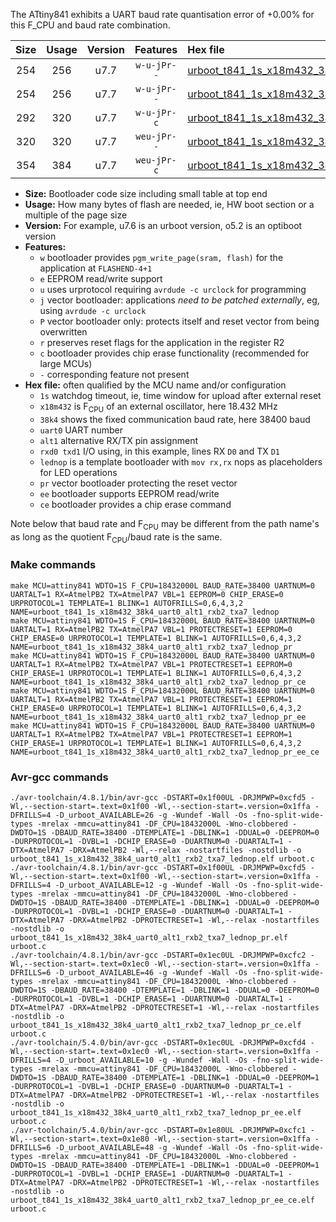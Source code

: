 The ATtiny841 exhibits a UART baud rate quantisation error of +0.00% for this F_CPU and baud rate combination.

|Size|Usage|Version|Features|Hex file|
|:-:|:-:|:-:|:-:|:--|
|254|256|u7.7|`w-u-jPr--`|[urboot_t841_1s_x18m432_38k4_uart0_alt1_rxb2_txa7_lednop.hex](https://raw.githubusercontent.com/stefanrueger/urboot.hex/main/mcus/attiny841/watchdog_1_s/external_oscillator/18m432000_hz/%2B%2B38k4_baud/uart0_alt1_rxb2_txa7/lednop/urboot_t841_1s_x18m432_38k4_uart0_alt1_rxb2_txa7_lednop.hex)|
|254|256|u7.7|`w-u-jPr--`|[urboot_t841_1s_x18m432_38k4_uart0_alt1_rxb2_txa7_lednop_pr.hex](https://raw.githubusercontent.com/stefanrueger/urboot.hex/main/mcus/attiny841/watchdog_1_s/external_oscillator/18m432000_hz/%2B%2B38k4_baud/uart0_alt1_rxb2_txa7/lednop/urboot_t841_1s_x18m432_38k4_uart0_alt1_rxb2_txa7_lednop_pr.hex)|
|292|320|u7.7|`w-u-jPr-c`|[urboot_t841_1s_x18m432_38k4_uart0_alt1_rxb2_txa7_lednop_pr_ce.hex](https://raw.githubusercontent.com/stefanrueger/urboot.hex/main/mcus/attiny841/watchdog_1_s/external_oscillator/18m432000_hz/%2B%2B38k4_baud/uart0_alt1_rxb2_txa7/lednop/urboot_t841_1s_x18m432_38k4_uart0_alt1_rxb2_txa7_lednop_pr_ce.hex)|
|320|320|u7.7|`weu-jPr--`|[urboot_t841_1s_x18m432_38k4_uart0_alt1_rxb2_txa7_lednop_pr_ee.hex](https://raw.githubusercontent.com/stefanrueger/urboot.hex/main/mcus/attiny841/watchdog_1_s/external_oscillator/18m432000_hz/%2B%2B38k4_baud/uart0_alt1_rxb2_txa7/lednop/urboot_t841_1s_x18m432_38k4_uart0_alt1_rxb2_txa7_lednop_pr_ee.hex)|
|354|384|u7.7|`weu-jPr-c`|[urboot_t841_1s_x18m432_38k4_uart0_alt1_rxb2_txa7_lednop_pr_ee_ce.hex](https://raw.githubusercontent.com/stefanrueger/urboot.hex/main/mcus/attiny841/watchdog_1_s/external_oscillator/18m432000_hz/%2B%2B38k4_baud/uart0_alt1_rxb2_txa7/lednop/urboot_t841_1s_x18m432_38k4_uart0_alt1_rxb2_txa7_lednop_pr_ee_ce.hex)|

- **Size:** Bootloader code size including small table at top end
- **Usage:** How many bytes of flash are needed, ie, HW boot section or a multiple of the page size
- **Version:** For example, u7.6 is an urboot version, o5.2 is an optiboot version
- **Features:**
  + `w` bootloader provides `pgm_write_page(sram, flash)` for the application at `FLASHEND-4+1`
  + `e` EEPROM read/write support
  + `u` uses urprotocol requiring `avrdude -c urclock` for programming
  + `j` vector bootloader: applications *need to be patched externally*, eg, using `avrdude -c urclock`
  + `P` vector bootloader only: protects itself and reset vector from being overwritten
  + `r` preserves reset flags for the application in the register R2
  + `c` bootloader provides chip erase functionality (recommended for large MCUs)
  + `-` corresponding feature not present
- **Hex file:** often qualified by the MCU name and/or configuration
  + `1s` watchdog timeout, ie, time window for upload after external reset
  + `x18m432` is F<sub>CPU</sub> of an external oscillator, here 18.432 MHz
  + `38k4` shows the fixed communication baud rate, here 38400 baud
  + `uart0` UART number
  + `alt1` alternative RX/TX pin assignment
  + `rxd0 txd1` I/O using, in this example, lines RX `D0` and TX `D1`
  + `lednop` is a template bootloader with `mov rx,rx` nops as placeholders for LED operations
  + `pr` vector bootloader protecting the reset vector
  + `ee` bootloader supports EEPROM read/write
  + `ce` bootloader provides a chip erase command


Note below that baud rate and F<sub>CPU</sub> may be different from the path name's as long as the quotient F<sub>CPU</sub>/baud rate is the same.

### Make commands
```
make MCU=attiny841 WDTO=1S F_CPU=18432000L BAUD_RATE=38400 UARTNUM=0 UARTALT=1 RX=AtmelPB2 TX=AtmelPA7 VBL=1 EEPROM=0 CHIP_ERASE=0 URPROTOCOL=1 TEMPLATE=1 BLINK=1 AUTOFRILLS=0,6,4,3,2 NAME=urboot_t841_1s_x18m432_38k4_uart0_alt1_rxb2_txa7_lednop
make MCU=attiny841 WDTO=1S F_CPU=18432000L BAUD_RATE=38400 UARTNUM=0 UARTALT=1 RX=AtmelPB2 TX=AtmelPA7 VBL=1 PROTECTRESET=1 EEPROM=0 CHIP_ERASE=0 URPROTOCOL=1 TEMPLATE=1 BLINK=1 AUTOFRILLS=0,6,4,3,2 NAME=urboot_t841_1s_x18m432_38k4_uart0_alt1_rxb2_txa7_lednop_pr
make MCU=attiny841 WDTO=1S F_CPU=18432000L BAUD_RATE=38400 UARTNUM=0 UARTALT=1 RX=AtmelPB2 TX=AtmelPA7 VBL=1 PROTECTRESET=1 EEPROM=0 CHIP_ERASE=1 URPROTOCOL=1 TEMPLATE=1 BLINK=1 AUTOFRILLS=0,6,4,3,2 NAME=urboot_t841_1s_x18m432_38k4_uart0_alt1_rxb2_txa7_lednop_pr_ce
make MCU=attiny841 WDTO=1S F_CPU=18432000L BAUD_RATE=38400 UARTNUM=0 UARTALT=1 RX=AtmelPB2 TX=AtmelPA7 VBL=1 PROTECTRESET=1 EEPROM=1 CHIP_ERASE=0 URPROTOCOL=1 TEMPLATE=1 BLINK=1 AUTOFRILLS=0,6,4,3,2 NAME=urboot_t841_1s_x18m432_38k4_uart0_alt1_rxb2_txa7_lednop_pr_ee
make MCU=attiny841 WDTO=1S F_CPU=18432000L BAUD_RATE=38400 UARTNUM=0 UARTALT=1 RX=AtmelPB2 TX=AtmelPA7 VBL=1 PROTECTRESET=1 EEPROM=1 CHIP_ERASE=1 URPROTOCOL=1 TEMPLATE=1 BLINK=1 AUTOFRILLS=0,6,4,3,2 NAME=urboot_t841_1s_x18m432_38k4_uart0_alt1_rxb2_txa7_lednop_pr_ee_ce
```

### Avr-gcc commands
```
./avr-toolchain/4.8.1/bin/avr-gcc -DSTART=0x1f00UL -DRJMPWP=0xcfd5 -Wl,--section-start=.text=0x1f00 -Wl,--section-start=.version=0x1ffa -DFRILLS=4 -D_urboot_AVAILABLE=26 -g -Wundef -Wall -Os -fno-split-wide-types -mrelax -mmcu=attiny841 -DF_CPU=18432000L -Wno-clobbered -DWDTO=1S -DBAUD_RATE=38400 -DTEMPLATE=1 -DBLINK=1 -DDUAL=0 -DEEPROM=0 -DURPROTOCOL=1 -DVBL=1 -DCHIP_ERASE=0 -DUARTNUM=0 -DUARTALT=1 -DTX=AtmelPA7 -DRX=AtmelPB2 -Wl,--relax -nostartfiles -nostdlib -o urboot_t841_1s_x18m432_38k4_uart0_alt1_rxb2_txa7_lednop.elf urboot.c
./avr-toolchain/4.8.1/bin/avr-gcc -DSTART=0x1f00UL -DRJMPWP=0xcfd5 -Wl,--section-start=.text=0x1f00 -Wl,--section-start=.version=0x1ffa -DFRILLS=4 -D_urboot_AVAILABLE=12 -g -Wundef -Wall -Os -fno-split-wide-types -mrelax -mmcu=attiny841 -DF_CPU=18432000L -Wno-clobbered -DWDTO=1S -DBAUD_RATE=38400 -DTEMPLATE=1 -DBLINK=1 -DDUAL=0 -DEEPROM=0 -DURPROTOCOL=1 -DVBL=1 -DCHIP_ERASE=0 -DUARTNUM=0 -DUARTALT=1 -DTX=AtmelPA7 -DRX=AtmelPB2 -DPROTECTRESET=1 -Wl,--relax -nostartfiles -nostdlib -o urboot_t841_1s_x18m432_38k4_uart0_alt1_rxb2_txa7_lednop_pr.elf urboot.c
./avr-toolchain/4.8.1/bin/avr-gcc -DSTART=0x1ec0UL -DRJMPWP=0xcfc2 -Wl,--section-start=.text=0x1ec0 -Wl,--section-start=.version=0x1ffa -DFRILLS=6 -D_urboot_AVAILABLE=46 -g -Wundef -Wall -Os -fno-split-wide-types -mrelax -mmcu=attiny841 -DF_CPU=18432000L -Wno-clobbered -DWDTO=1S -DBAUD_RATE=38400 -DTEMPLATE=1 -DBLINK=1 -DDUAL=0 -DEEPROM=0 -DURPROTOCOL=1 -DVBL=1 -DCHIP_ERASE=1 -DUARTNUM=0 -DUARTALT=1 -DTX=AtmelPA7 -DRX=AtmelPB2 -DPROTECTRESET=1 -Wl,--relax -nostartfiles -nostdlib -o urboot_t841_1s_x18m432_38k4_uart0_alt1_rxb2_txa7_lednop_pr_ce.elf urboot.c
./avr-toolchain/5.4.0/bin/avr-gcc -DSTART=0x1ec0UL -DRJMPWP=0xcfd4 -Wl,--section-start=.text=0x1ec0 -Wl,--section-start=.version=0x1ffa -DFRILLS=4 -D_urboot_AVAILABLE=10 -g -Wundef -Wall -Os -fno-split-wide-types -mrelax -mmcu=attiny841 -DF_CPU=18432000L -Wno-clobbered -DWDTO=1S -DBAUD_RATE=38400 -DTEMPLATE=1 -DBLINK=1 -DDUAL=0 -DEEPROM=1 -DURPROTOCOL=1 -DVBL=1 -DCHIP_ERASE=0 -DUARTNUM=0 -DUARTALT=1 -DTX=AtmelPA7 -DRX=AtmelPB2 -DPROTECTRESET=1 -Wl,--relax -nostartfiles -nostdlib -o urboot_t841_1s_x18m432_38k4_uart0_alt1_rxb2_txa7_lednop_pr_ee.elf urboot.c
./avr-toolchain/5.4.0/bin/avr-gcc -DSTART=0x1e80UL -DRJMPWP=0xcfc1 -Wl,--section-start=.text=0x1e80 -Wl,--section-start=.version=0x1ffa -DFRILLS=6 -D_urboot_AVAILABLE=48 -g -Wundef -Wall -Os -fno-split-wide-types -mrelax -mmcu=attiny841 -DF_CPU=18432000L -Wno-clobbered -DWDTO=1S -DBAUD_RATE=38400 -DTEMPLATE=1 -DBLINK=1 -DDUAL=0 -DEEPROM=1 -DURPROTOCOL=1 -DVBL=1 -DCHIP_ERASE=1 -DUARTNUM=0 -DUARTALT=1 -DTX=AtmelPA7 -DRX=AtmelPB2 -DPROTECTRESET=1 -Wl,--relax -nostartfiles -nostdlib -o urboot_t841_1s_x18m432_38k4_uart0_alt1_rxb2_txa7_lednop_pr_ee_ce.elf urboot.c
```

